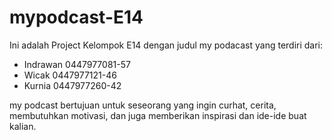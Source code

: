 # mypodcast-E14
Ini adalah Project Kelompok E14 dengan judul my podacast yang terdiri dari:
- Indrawan 0447977081-57
- Wicak    0447977121-46
- Kurnia   0447977260-42

my podcast bertujuan untuk seseorang yang ingin curhat, cerita, membutuhkan motivasi, dan juga memberikan inspirasi dan ide-ide buat kalian.

